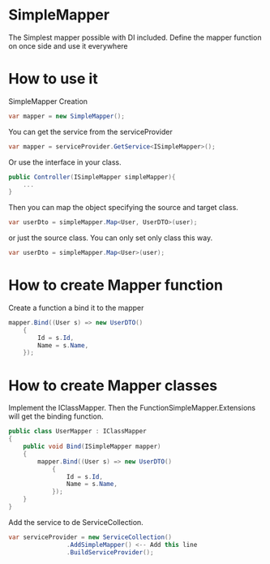 # SimpleMapper
The Simplest mapper possible with DI included. Define the mapper function on once side and use it everywhere

# How to use it
SimpleMapper Creation
```csharp
var mapper = new SimpleMapper();
```

You can get the service from the serviceProvider
```csharp
var mapper = serviceProvider.GetService<ISimpleMapper>();
```

Or use the interface in your class.
```csharp
public Controller(ISimpleMapper simpleMapper){
    ...
}
```

Then you can map the object specifying the source and target class.
```csharp
var userDto = simpleMapper.Map<User, UserDTO>(user);
```

or just the source class. You can only set only class this way.
```csharp
var userDto = simpleMapper.Map<User>(user);
```


# How to create Mapper function

Create a function a bind it to the mapper
```csharp
mapper.Bind((User s) => new UserDTO()
    {
        Id = s.Id,
        Name = s.Name,
    });
```
# How to create Mapper classes

Implement the IClassMapper. Then the FunctionSimpleMapper.Extensions will get the binding function.
```csharp
public class UserMapper : IClassMapper
{
    public void Bind(ISimpleMapper mapper)
    {
        mapper.Bind((User s) => new UserDTO()
            {
                Id = s.Id,
                Name = s.Name,
            });
    }
}
```

Add the service to de ServiceCollection.
```csharp
var serviceProvider = new ServiceCollection()
                .AddSimpleMapper() <-- Add this line
                .BuildServiceProvider();
```

